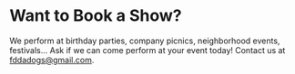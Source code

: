 # Want to Book a Show?

We perform at birthday parties, company picnics, neighborhood events, festivals... Ask if we can come perform at your event today! Contact us at [fddadogs@gmail.com](fddadogs@gmail.com).
